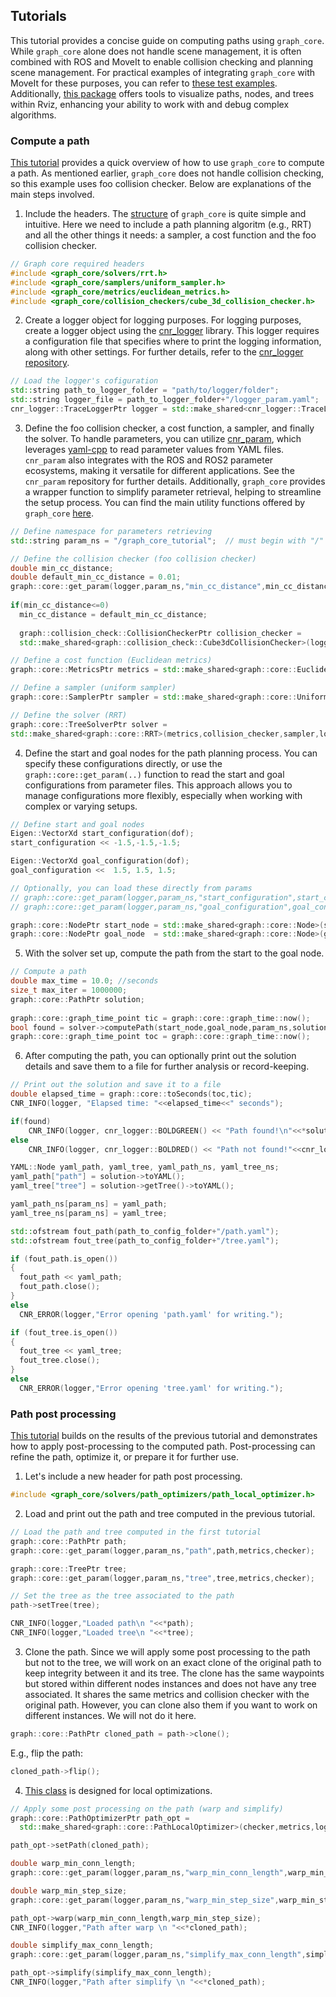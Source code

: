 
## Tutorials
This tutorial provides a concise guide on computing paths using `graph_core`. While `graph_core` alone does not handle scene management, it is often combined with ROS and MoveIt to enable collision checking and planning scene management. For practical examples of integrating `graph_core` with MoveIt for these purposes, you can refer to [these test examples](https://github.com/JRL-CARI-CNR-UNIBS/graph_ros_tests). Additionally, [this package](https://github.com/JRL-CARI-CNR-UNIBS/graph_display) offers tools to visualize paths, nodes, and trees within Rviz, enhancing your ability to work with and debug complex algorithms.

### Compute a path
[This tutorial](https://github.com/JRL-CARI-CNR-UNIBS/graph_core/blob/master/docs/tutorial/tutorial1.cpp) provides a quick overview of how to use `graph_core` to compute a path. As mentioned earlier, `graph_core` does not handle collision checking, so this example uses foo collision checker. Below are explanations of the main steps involved.

1. Include the headers. The [structure](https://github.com/JRL-CARI-CNR-UNIBS/graph_core/tree/master/graph_core/include/graph_core) of `graph_core` is quite simple and intuitive. Here we need to include a path planning algoritm (e.g., RRT) and all the other things it needs: a sampler, a cost function and the foo collision checker.

```cpp
// Graph core required headers
#include <graph_core/solvers/rrt.h>
#include <graph_core/samplers/uniform_sampler.h>
#include <graph_core/metrics/euclidean_metrics.h>
#include <graph_core/collision_checkers/cube_3d_collision_checker.h>
```

2. Create a logger object for logging purposes. 
   For logging purposes, create a logger object using the [cnr_logger](https://github.com/CNR-STIIMA-IRAS/cnr_logger) library. This logger requires a configuration file that specifies where to print the logging information, along with other settings. For further details, refer to the [cnr_logger repository](https://github.com/CNR-STIIMA-IRAS/cnr_logger).

```cpp
// Load the logger's cofiguration
std::string path_to_logger_folder = "path/to/logger/folder";
std::string logger_file = path_to_logger_folder+"/logger_param.yaml";
cnr_logger::TraceLoggerPtr logger = std::make_shared<cnr_logger::TraceLogger>("graph_core_tutorial_loggers",logger_file);
```

3. Define the foo collision checker, a cost function, a sampler, and finally the solver.
   To handle parameters, you can utilize [cnr_param](https://github.com/CNR-STIIMA-IRAS/cnr_param), which leverages [yaml-cpp](https://github.com/jbeder/yaml-cpp) to read parameter values from YAML files. `cnr_param` also integrates with the ROS and ROS2 parameter ecosystems, making it versatile for different applications. See the `cnr_param` repository for further details. Additionally, `graph_core` provides a wrapper function to simplify parameter retrieval, helping to streamline the setup process. You can find the main utility functions offered by `graph_core` [here](https://github.com/JRL-CARI-CNR-UNIBS/graph_core/blob/master/graph_core/include/graph_core/util.h).

```cpp
// Define namespace for parameters retrieving
std::string param_ns = "/graph_core_tutorial";  // must begin with "/"

// Define the collision checker (foo collision checker)
double min_cc_distance;
double default_min_cc_distance = 0.01;
graph::core::get_param(logger,param_ns,"min_cc_distance",min_cc_distance,min_cc_distance); //wrapper to cnr_param functions
  
if(min_cc_distance<=0)
  min_cc_distance = default_min_cc_distance;
 
  graph::collision_check::CollisionCheckerPtr collision_checker = 
  std::make_shared<graph::collision_check::Cube3dCollisionChecker>(logger, min_cc_distance);

// Define a cost function (Euclidean metrics)
graph::core::MetricsPtr metrics = std::make_shared<graph::core::EuclideanMetrics>(logger);

// Define a sampler (uniform sampler)
graph::core::SamplerPtr sampler = std::make_shared<graph::core::UniformSampler>(lb,ub,logger);

// Define the solver (RRT)
graph::core::TreeSolverPtr solver =
std::make_shared<graph::core::RRT>(metrics,collision_checker,sampler,logger);
```

4. Define the start and goal nodes for the path planning process. You can specify these configurations directly, or use the `graph::core::get_param(..)` function to read the start and goal configurations from parameter files. This approach allows you to manage configurations more flexibly, especially when working with complex or varying setups.

```cpp
// Define start and goal nodes
Eigen::VectorXd start_configuration(dof);
start_configuration << -1.5,-1.5,-1.5;

Eigen::VectorXd goal_configuration(dof);
goal_configuration <<  1.5, 1.5, 1.5;

// Optionally, you can load these directly from params
// graph::core::get_param(logger,param_ns,"start_configuration",start_configuration);
// graph::core::get_param(logger,param_ns,"goal_configuration",goal_configuration)

graph::core::NodePtr start_node = std::make_shared<graph::core::Node>(start_configuration,logger);
graph::core::NodePtr goal_node  = std::make_shared<graph::core::Node>(goal_configuration, logger);
```

5. With the solver set up, compute the path from the start to the goal node.

```cpp
// Compute a path
double max_time = 10.0; //seconds
size_t max_iter = 1000000;
graph::core::PathPtr solution;
  
graph::core::graph_time_point tic = graph::core::graph_time::now();
bool found = solver->computePath(start_node,goal_node,param_ns,solution,max_time,max_iter);
graph::core::graph_time_point toc = graph::core::graph_time::now(); 
```

6. After computing the path, you can optionally print out the solution details and save them to a file for further analysis or record-keeping.

```cpp
// Print out the solution and save it to a file
double elapsed_time = graph::core::toSeconds(toc,tic);
CNR_INFO(logger, "Elapsed time: "<<elapsed_time<<" seconds");

if(found)
    CNR_INFO(logger, cnr_logger::BOLDGREEN() << "Path found!\n"<<*solution<<cnr_logger::RESET());
else
    CNR_INFO(logger, cnr_logger::BOLDRED() << "Path not found!"<<cnr_logger::RESET());

YAML::Node yaml_path, yaml_tree, yaml_path_ns, yaml_tree_ns;
yaml_path["path"] = solution->toYAML();
yaml_tree["tree"] = solution->getTree()->toYAML();

yaml_path_ns[param_ns] = yaml_path;
yaml_tree_ns[param_ns] = yaml_tree;

std::ofstream fout_path(path_to_config_folder+"/path.yaml");
std::ofstream fout_tree(path_to_config_folder+"/tree.yaml");

if (fout_path.is_open())
{
  fout_path << yaml_path;
  fout_path.close();
}
else
  CNR_ERROR(logger,"Error opening 'path.yaml' for writing.");

if (fout_tree.is_open())
{
  fout_tree << yaml_tree;
  fout_tree.close();
}
else
  CNR_ERROR(logger,"Error opening 'tree.yaml' for writing.");
```

### Path post processing
[This tutorial](https://github.com/JRL-CARI-CNR-UNIBS/graph_core/blob/master/docs/tutorial/tutorial2.cpp) builds on the results of the previous tutorial and demonstrates how to apply post-processing to the computed path. Post-processing can refine the path, optimize it, or prepare it for further use.

1. Let's include a new header for path post processing.

```cpp
#include <graph_core/solvers/path_optimizers/path_local_optimizer.h>
```

2. Load and print out the path and tree computed in the previous tutorial.

```cpp
// Load the path and tree computed in the first tutorial
graph::core::PathPtr path;
graph::core::get_param(logger,param_ns,"path",path,metrics,checker);

graph::core::TreePtr tree;
graph::core::get_param(logger,param_ns,"tree",tree,metrics,checker);

// Set the tree as the tree associated to the path
path->setTree(tree);

CNR_INFO(logger,"Loaded path\n "<<*path);
CNR_INFO(logger,"Loaded tree\n "<<*tree);
```

3. Clone the path. Since we will apply some post processing to the path but not to the tree, we will work on an exact clone of the original path to keep integrity between it and its tree. The clone has the same waypoints but stored within different nodes instances and does not have any tree associated. It shares the same metrics and collision checker with the original path. However, you can clone also them if you want to work on different instances. We will not do it here.

```cpp
graph::core::PathPtr cloned_path = path->clone();
```

E.g., flip the path:

```cpp
cloned_path->flip();
```

4. [This class](https://github.com/JRL-CARI-CNR-UNIBS/graph_core/blob/master/graph_core/include/graph_core/solvers/path_optimizers/path_optimizer_base.h) is designed for local optimizations.

```cpp
// Apply some post processing on the path (warp and simplify)
graph::core::PathOptimizerPtr path_opt = 
  std::make_shared<graph::core::PathLocalOptimizer>(checker,metrics,logger);

path_opt->setPath(cloned_path);

double warp_min_conn_length;
graph::core::get_param(logger,param_ns,"warp_min_conn_length",warp_min_conn_length,0.1);

double warp_min_step_size;
graph::core::get_param(logger,param_ns,"warp_min_step_size",warp_min_step_size,0.1);

path_opt->warp(warp_min_conn_length,warp_min_step_size);
CNR_INFO(logger,"Path after warp \n "<<*cloned_path);

double simplify_max_conn_length;
graph::core::get_param(logger,param_ns,"simplify_max_conn_length",simplify_max_conn_length,0.1);

path_opt->simplify(simplify_max_conn_length);
CNR_INFO(logger,"Path after simplify \n "<<*cloned_path);
```
